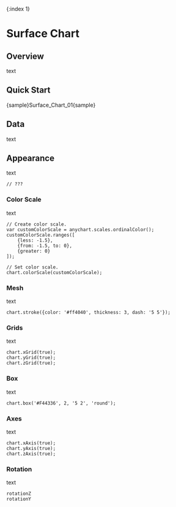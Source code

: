 {:index 1}
# Surface Chart

## Overview

text

## Quick Start

{sample}Surface\_Chart\_01{sample}

## Data

text

## Appearance

text

```
// ???
```

### Color Scale

text

```
// Create color scale.
var customColorScale = anychart.scales.ordinalColor();
customColorScale.ranges([
    {less: -1.5},
    {from: -1.5, to: 0},
    {greater: 0}
]);

// Set color scale.
chart.colorScale(customColorScale);
```

### Mesh

text

```
chart.stroke({color: '#ff4040', thickness: 3, dash: '5 5'});
```

### Grids

text

```
chart.xGrid(true);
chart.yGrid(true);
chart.zGrid(true);
```

### Box

text

```
chart.box('#F44336', 2, '5 2', 'round');
```

### Axes

text

```
chart.xAxis(true);
chart.yAxis(true);
chart.zAxis(true);
```

### Rotation

text

```
rotationZ
rotationY
```
